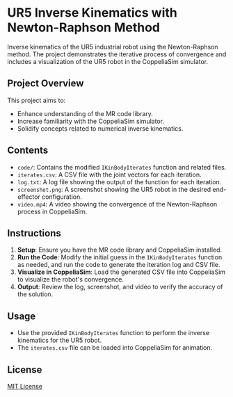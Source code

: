 # UR5 Inverse Kinematics with Newton-Raphson Method

Inverse kinematics of the UR5 industrial robot using the Newton-Raphson method. The project demonstrates the iterative process of convergence and includes a visualization of the UR5 robot in the CoppeliaSim simulator.

## Project Overview

This project aims to:
- Enhance understanding of the MR code library.
- Increase familiarity with the CoppeliaSim simulator.
- Solidify concepts related to numerical inverse kinematics.

## Contents

- `code/`: Contains the modified `IKinBodyIterates` function and related files.
- `iterates.csv`: A CSV file with the joint vectors for each iteration.
- `log.txt`: A log file showing the output of the function for each iteration.
- `screenshot.png`: A screenshot showing the UR5 robot in the desired end-effector configuration.
- `video.mp4`: A video showing the convergence of the Newton-Raphson process in CoppeliaSim.

## Instructions

1. **Setup**: Ensure you have the MR code library and CoppeliaSim installed.
2. **Run the Code**: Modify the initial guess in the `IKinBodyIterates` function as needed, and run the code to generate the iteration log and CSV file.
3. **Visualize in CoppeliaSim**: Load the generated CSV file into CoppeliaSim to visualize the robot's convergence.
4. **Output**: Review the log, screenshot, and video to verify the accuracy of the solution.

## Usage

- Use the provided `IKinBodyIterates` function to perform the inverse kinematics for the UR5 robot.
- The `iterates.csv` file can be loaded into CoppeliaSim for animation.

## License

[MIT License](License)